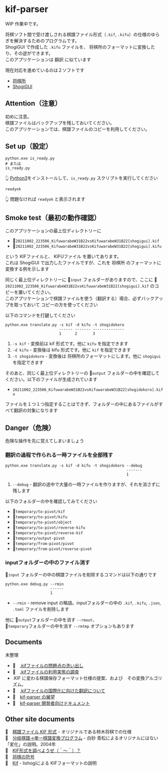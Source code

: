 # kif-parser

WIP 作業中です。  

将棋ソフト間で受け渡しされる棋譜ファイル形式（`.kif`, `.kifu`）の仕様のゆらぎを解決するためのプログラムです。  
ShogiGUI で作成した `.kifu` ファイルを、 将棋所のフォーマットに変換したり、その逆ができます。  
このアプリケーションは 翻訳 に似ています  

現在対応を進めているのは２ソフトです

* [将棋所](http://shogidokoro.starfree.jp/)
* [ShogiGUI](http://shogigui.siganus.com/)

## Attention（注意）

初めに注意。  
棋譜ファイルはバックアップを残しておいてください。  
このアプリケーションでは、棋譜ファイルのコピーを利用してください。  

## Set up（設定）

```shell
python.exe is_ready.py
# または
is_ready.py
```

👆 [Python3](https://www.python.org/)をインストールして、`is_ready.py` スクリプトを実行してください

```shell
readyok
```

👆 問題なければ `readyok` と表示されます

## Smoke test（最初の動作確認）

このアプリケーションの最上位ディレクトリーに  

* 📄`20211002_223506_KifuwarabeW31B22vsKifuwarabeW31B22[shogigui].kif`
* 📄`20211002_223506_KifuwarabeW31B22vsKifuwarabeW31B22[shogigui].kifu`

という KIFファイルと、 KIFUファイル を置いてあります。  
これは ShogiGUI で出力したファイルですが、これを 将棋所 のフォーマットに変換する例を示します  

同じく最上位ディレクトリーに 📂`input` フォルダーがありますので、ここに 📄`20211002_223506_KifuwarabeW31B22vsKifuwarabeW31B22[shogigui].kif` のコピーを置いてください。  
このアプリケーションで棋譜ファイルを使う（翻訳する）場合、必ずバックアップを取っておいて コピーの方を使ってください  

以下のコマンドを打鍵してください  

```shell
python.exe translate.py -s kif -d kifu -t shogidokoro
                        ------ ------- --------------
                        1      2       3
```

1. `-s kif` - 変換前は kif 形式です。他に `kifu` を指定できます
2. `-d kifu` - 変換後は kifu 形式です。他に `kif` を指定できます
3. `-t shogidokoro` - 変換後は 将棋所のフォーマットにします。他に `shogigui` を指定できます

そのあと、同じく最上位ディレクトリーの 📂`output` フォルダーの中を確認してください。以下のファイルが生成されています  

* `20211002_223506_KifuwarabeW31B22vsKifuwarabeW31B22[shogidokoro].kifu`

ファイルを１つ１つ指定することはできず、フォルダーの中にあるファイルがすべて翻訳の対象になります  

## Danger（危険）

危険な操作を先に覚えてしまいましょう  

### 翻訳の過程で作られる一時ファイルを全部残す

```shell
python.exe translate.py -s kif -d kifu -t shogidokoro --debug
                                                      -------
                                                      1
```

1. `--debug` - 翻訳の途中で大量の一時ファイルを作りますが、それを消さずに残します

以下のフォルダーの中を確認してみてください

* 📂`temporary/to-pivot/kif`
* 📂`temporary/to-pivot/kifu`
* 📂`temporary/to-pivot/object`
* 📂`temporary/to-pivot/reverse-kifu`
* 📂`temporary/to-pivot/reverse-kif`
* 📂`temporary/output-pivot`
* 📂`temporary/from-pivot/pivot`
* 📂`temporary/from-pivot/reverse-pivot`

### inputフォルダーの中のファイル消す

📂`input` フォルダーの中の棋譜ファイルを削除するコマンドは以下の通りです  

```shell
python.exe debug.py --rmin
                    ------
                    1
```

* `--rmin` - remove input の略語。inputフォルダーの中の `.kif`, `.kifu`, `.json`, `.toml` ファイルを削除します

他に 📂`output`フォルダーの中を消す `--rmout`、  
📂`temporary`フォルダーの中を消す `--rmtmp` オプションもあります

## Documents

未整理  

* 📖　[.kifファイルの問題点の洗い出し](./docs/research.md)
* 📖　[.kifファイルの利用実態の調査](./docs/examples)
* .KIF に変わる棋譜保存フォーマット仕様の提案、および　その変換アルゴリズム。
* 📖　[.kifファイルの国際化に向けた翻訳について](./docs/translation.md)
* 📖　[kif-parser の展望](./docs/vision.md)  
* 📖　[kif-parser 開発者向けドキュメント](./docs/developer.md)  

## Other site documents

📖　[棋譜ファイル KIF 形式](http://kakinoki.o.oo7.jp/kif_format.html) - オリジナルである柿木将棋での仕様  
📖　[分岐棋譜→単一棋譜変換プログラム](http://www.hakusa.net/computer/free/kifuconv.html) - 白砂 青松によるオリジナルにはない「変化」の説明。2004年  
📖　[KIF形式を調べようぜ（＾～＾）？](https://crieit.net/drafts/6150ffc21e0de)  
📖　[将棋の符号](https://crieit.net/drafts/615192ae93d14)  
📖　[Kif](https://lishogi.org/explanation/kif) - lishogiによる KIFフォーマットの説明  
